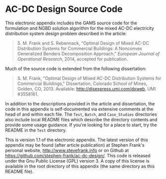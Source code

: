 # AC-DC Design Source Code

This electronic appendix includes the GAMS source code for the formulation and
NGBD solution algorithm for the mixed AC-DC electricity distribution system
design problem described in the article:

> S. M. Frank and S. Rebennack, "Optimal Design of Mixed AC-DC Distribution
> Systems for Commercial Buildings: A Nonconvex Generalized Benders
> Decomposition Approach," *European Journal of Operational Research*, 2014,
> accepted for publication.

Much of the source code is extended from the following dissertation:
    
> S. M. Frank, "Optimal Design of Mixed AC-DC Distribution Systems for
> Commercial Buildings," Dissertation, Colorado School of Mines, Golden, CO,
> 2013. Available: http://disexpress.umi.com/dxweb, UMI #3558161.
    
In addition to the descriptions provided in the article and dissertation, the
code in this appendix is self-documented via extensive comments at the head of
and within each file. The `Test`, `Batch`, and `Case_Studies` directories also
include local README files which describe the directory contents and provide
some usage guidance. If you're looking for a place to start, try the README in
the `Test` directory.
    
This is version 1.1 of the electronic appendix. The latest version of this
appendix may be found (after article publication) at Stephen Frank's personal
website, http://www.stevefrank.info or on Github at
https://github.com/stephen-frank/ac-dc-design/. This code is released under
the Gnu Public License (GPL) version 3. A copy of this license is available
in the root directory of this appendix (the same directory as this README file).
